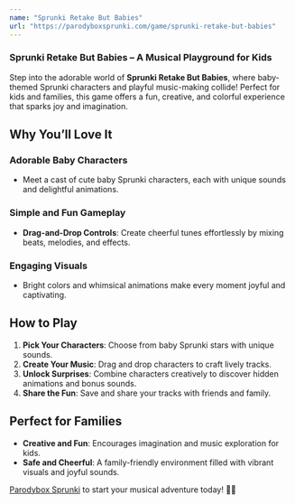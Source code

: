 ```yaml
---
name: "Sprunki Retake But Babies"
url: "https://parodyboxsprunki.com/game/sprunki-retake-but-babies"
---
```


### **Sprunki Retake But Babies** – A Musical Playground for Kids  

Step into the adorable world of **Sprunki Retake But Babies**, where baby-themed Sprunki characters and playful music-making collide! Perfect for kids and families, this game offers a fun, creative, and colorful experience that sparks joy and imagination.

## **Why You’ll Love It**

### **Adorable Baby Characters**
- Meet a cast of cute baby Sprunki characters, each with unique sounds and delightful animations.  

### **Simple and Fun Gameplay**
- **Drag-and-Drop Controls**: Create cheerful tunes effortlessly by mixing beats, melodies, and effects.  

### **Engaging Visuals**
- Bright colors and whimsical animations make every moment joyful and captivating.

## **How to Play**

1. **Pick Your Characters**: Choose from baby Sprunki stars with unique sounds.  
2. **Create Your Music**: Drag and drop characters to craft lively tracks.  
3. **Unlock Surprises**: Combine characters creatively to discover hidden animations and bonus sounds.  
4. **Share the Fun**: Save and share your tracks with friends and family.

## **Perfect for Families**
- **Creative and Fun**: Encourages imagination and music exploration for kids.  
- **Safe and Cheerful**: A family-friendly environment filled with vibrant visuals and joyful sounds.  

[Parodybox Sprunki](https://parodyboxsprunki.com/game/sprunki-retake-but-babies) to start your musical adventure today! 🎵✨
